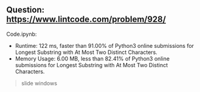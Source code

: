 ## Question: https://www.lintcode.com/problem/928/

Code.ipynb:
* Runtime: 122 ms, faster than 91.00% of Python3 online submissions for Longest Substring with At Most Two Distinct Characters.
* Memory Usage: 6.00 MB, less than 82.41% of Python3 online submissions for Longest Substring with At Most Two Distinct Characters.
> slide windows

